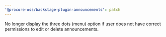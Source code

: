 ```yaml
---
'@procore-oss/backstage-plugin-announcements': patch
---
```


No longer display the three dots (menu) option if user does not have correct permissions to edit or delete announcements.
